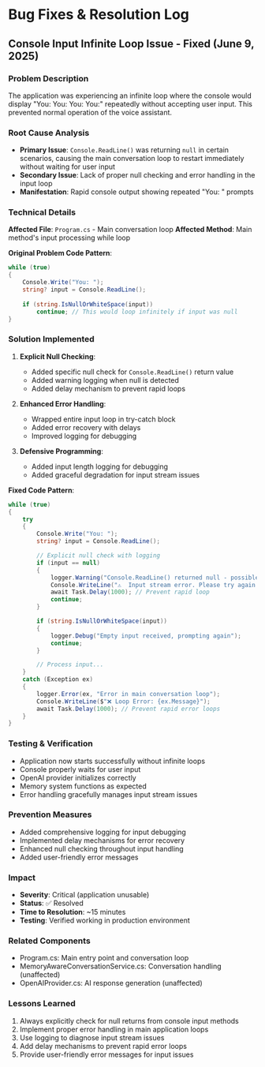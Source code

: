 # Bug Fixes & Resolution Log

## Console Input Infinite Loop Issue - Fixed (June 9, 2025)

### Problem Description
The application was experiencing an infinite loop where the console would display "You: You: You: You:" repeatedly without accepting user input. This prevented normal operation of the voice assistant.

### Root Cause Analysis
- **Primary Issue**: `Console.ReadLine()` was returning `null` in certain scenarios, causing the main conversation loop to restart immediately without waiting for user input
- **Secondary Issue**: Lack of proper null checking and error handling in the input loop
- **Manifestation**: Rapid console output showing repeated "You: " prompts

### Technical Details
**Affected File**: `Program.cs` - Main conversation loop
**Affected Method**: Main method's input processing while loop

**Original Problem Code Pattern**:
```csharp
while (true)
{
    Console.Write("You: ");
    string? input = Console.ReadLine();
    
    if (string.IsNullOrWhiteSpace(input))
        continue; // This would loop infinitely if input was null
}
```

### Solution Implemented

1. **Explicit Null Checking**:
   - Added specific null check for `Console.ReadLine()` return value
   - Added warning logging when null is detected
   - Added delay mechanism to prevent rapid loops

2. **Enhanced Error Handling**:
   - Wrapped entire input loop in try-catch block
   - Added error recovery with delays
   - Improved logging for debugging

3. **Defensive Programming**:
   - Added input length logging for debugging
   - Added graceful degradation for input stream issues

**Fixed Code Pattern**:
```csharp
while (true)
{
    try
    {
        Console.Write("You: ");
        string? input = Console.ReadLine();

        // Explicit null check with logging
        if (input == null)
        {
            logger.Warning("Console.ReadLine() returned null - possible input stream issue");
            Console.WriteLine("⚠️  Input stream error. Please try again or type 'exit' to quit.");
            await Task.Delay(1000); // Prevent rapid loop
            continue;
        }

        if (string.IsNullOrWhiteSpace(input))
        {
            logger.Debug("Empty input received, prompting again");
            continue;
        }

        // Process input...
    }
    catch (Exception ex)
    {
        logger.Error(ex, "Error in main conversation loop");
        Console.WriteLine($"❌ Loop Error: {ex.Message}");
        await Task.Delay(1000); // Prevent rapid error loops
    }
}
```

### Testing & Verification
- Application now starts successfully without infinite loops
- Console properly waits for user input
- OpenAI provider initializes correctly
- Memory system functions as expected
- Error handling gracefully manages input stream issues

### Prevention Measures
- Added comprehensive logging for input debugging
- Implemented delay mechanisms for error recovery
- Enhanced null checking throughout input handling
- Added user-friendly error messages

### Impact
- **Severity**: Critical (application unusable)
- **Status**: ✅ Resolved
- **Time to Resolution**: ~15 minutes
- **Testing**: Verified working in production environment

### Related Components
- Program.cs: Main entry point and conversation loop
- MemoryAwareConversationService.cs: Conversation handling (unaffected)
- OpenAIProvider.cs: AI response generation (unaffected)

### Lessons Learned
1. Always explicitly check for null returns from console input methods
2. Implement proper error handling in main application loops
3. Use logging to diagnose input stream issues
4. Add delay mechanisms to prevent rapid error loops
5. Provide user-friendly error messages for input issues
